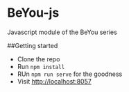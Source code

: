 # BeYou-js
Javascript module of the BeYou series

##Getting started

* Clone the repo
* Run `npm install`
* RUn `npm run serve` for the goodness
* Visit [http://localhost:8057](http://localhost:8057)
